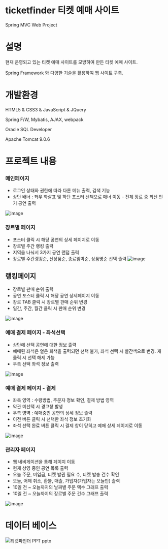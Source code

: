# ticketfinder 티켓 예매 사이트
Spring MVC Web Project


# 설명

현재 운영되고 있는 티켓 예매 사이트를 모방하여 만든 티켓 예매 사이트.

Spring Framework 와 다양한 기술을 활용하여 웹 사이트 구축.


# 개발환경
HTML5 & CSS3 & JavaScript & JQuery

Spring F/W, Mybatis, AJAX, webpack

Oracle SQL Developer

Apache Tomcat 9.0.6



# 프로젝트 내용
### 메인페이지
- 로그인 상태와 권한에 따라 다른 메뉴 출력, 검색 기능
- 상단 배너 : 좌우 화살표 및 하단 포스터 선책으로 매너 이동 - 전체 장르 중 최신 인기 공연 출력


![image](https://user-images.githubusercontent.com/66250890/152121477-85268c7e-e6e4-4990-b470-f067686cf680.png)

### 장르별 페이지
- 포스터 클릭 시 해당 공연의 상세 페이지로 이동
- 장르별 주간 랭킹 출력 
- 지역을 나눠서 3가지 공연 랜덤 출력
- 장르별 주간랭킹순, 신상품순, 종료임박순, 상품명순 선택 출력
![image](https://user-images.githubusercontent.com/66250890/152121682-e3b073ed-bb6d-44d0-b48a-309704b5c861.png)

## 랭킹페이지
- 장르별 판매 순위 출력 
- 공연 포스터 클릭 시 해당 공연 상세페이지 이동
- 장르 TAB 클릭 시 장르별 판매 순위 변경
- 일간, 주간, 월간 클릭 시 판매 순위 변경


![image](https://user-images.githubusercontent.com/66250890/152122063-f433e0b4-6304-4d1a-acbe-bec8f8989464.png)

### 예매 결제 페이지 - 좌석선택
- 상단에 선택 공연에 대한 정보 출력
- 예매된 좌석은 옅은 회색을 출력되면 선택 불가, 좌석 선택 시 빨간색으로 변경. 재클릭 시 선택 해제 가능
- 우측 선택 좌석 정보 출력


![image](https://user-images.githubusercontent.com/66250890/152122272-84834c60-1dd6-4b86-a9e4-44e305e96bf5.png)

### 예매 결제 페이지 - 결제
- 좌측 영역 : 수령방법, 주문자 정보 확인, 결제 방법 영역
- 약관 미선택 시 경고창 발생
- 우측 영역 : 예매중인 공연의 상세 정보 출력
- 이전 버튼 클릭 시 선택한 좌석 정보 초기화
- 좌석 선택 완료 버튼 클릭 시 결제 창이 닫히고 예매 상세 페이지로 이동


![image](https://user-images.githubusercontent.com/66250890/152122364-7e5407af-22c2-46b4-841c-32bdccd1e55e.png)

### 관리자 페이지
- 웹 네비게이션을 통해 페이지 이동
- 현재 상영 중인 공연 목록 출력
- 오늘 주문, 미입금, 티켓 발권 필요 수, 티켓 발송 건수 확인
- 오늘, 어제 취소, 환불, 매출, 가입자(가입자는 오늘만) 출력
- 10일 전 ~ 오늘까지의 날짜별 주문 액수 그래프 출력
- 10일 전 ~ 오늘까지의 장르별 주문 건수 그래프 출력


![image](https://user-images.githubusercontent.com/66250890/152122443-dd0f134a-1cf8-4187-843a-c0923b2185b1.png)



# 데이터 베이스
![티켓파인더 PPT pptx](https://user-images.githubusercontent.com/66250890/100743406-98602380-341f-11eb-892f-7f8b54e41d92.png)
